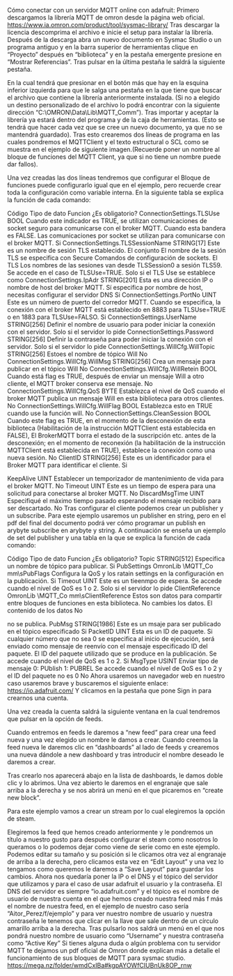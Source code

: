 Cómo conectar con un servidor MQTT online con adafruit:
Primero descargamos la librería MQTT de omron desde la página web oficial.
https://www.ia.omron.com/product/tool/sysmac-library/
Tras descargar la licencia descomprima el archivo e inicie el setup para instalar la librería.
Después de la descarga abra un nuevo documento en Sysmac Studio o un programa antiguo y en la
barra superior de herramientas clique en “Proyecto” después en “biblioteca” y en la pestaña
emergente presione en “Mostrar Referencias”.
Tras pulsar en la última pestaña le saldrá la siguiente pestaña.

En la cual tendrá que presionar en el botón más que hay en la esquina inferior izquierda para que le
salga una pestaña en la que tiene que buscar el archivo que contiene la librería anteriormente
instalada. (Si no a elegido un destino personalizado de el archivo lo podrá encontrar con la siguiente
dirección “C:\OMRON\Data\Lib\MQTT_Comm”).
Tras importar y aceptar la librería ya estará dentro del programa y de la caja de herramientas. (Esto
se tendrá que hacer cada vez que se cree un nuevo documento, ya que no se mantendrá guardado).
Tras esto crearemos dos líneas de programa en las cuales pondremos el MQTTClient y el texto
estructural o SCL como se muestra en el ejemplo de siguiente imagen.(Recuerde poner un nombre al
bloque de funciones del MQTT Client, ya que si no tiene un nombre puede dar fallos).

Una vez creadas las dos líneas tendremos que configurar el Bloque de funciones puede configurarlo
igual que en el ejemplo, pero recuerde crear toda la configuración como variable interna.
En la siguiente tabla se explica la función de cada comando:

Código Tipo de dato Funcion ¿Es
obligatorio?
ConnectionSettings.TLSUse BOOL Cuando este indicador es TRUE, se utilizan
comunicaciones de socket seguro para
comunicarse con el broker MQTT. Cuando esta
bandera es FALSE. Las comunicaciones por socket
se utilizan para comunicarse con el broker MQTT.
Si
ConnectionSettings.TLSSessionName STRING[17] Este es un nombre de sesión TLS establecido. El
conjunto El nombre de la sesión TLS se especifica
con Secure Comandos de configuración de
sockets. El TLS Los nombres de las sesiones van
desde TLSSession0 a sesión TLS59. Se accede en
el caso de TLSUse=TRUE.
Solo si el TLS
Use se
establece
como
ConnectionSettings.IpAdr STRING[201] Esta es una dirección IP o nombre de host del
broker MQTT. Sí especifica por nombre de host,
necesitas configurar el servidor DNS
Si
ConnectionSettings.PortNo UINT Este es un número de puerto del corredor MQTT.
Cuando se especifica, la conexión con el broker
MQTT está establecido en 8883 para
TLSUse=TRUE o en 1883 para TLSUse=FALSO.
Si
ConnectionSettings.UserName STRING[256] Definir el nombre de usuario para poder iniciar la
conexión con el servidor.
Solo si el
servidor lo
pide
ConnectionSettings.Password STRING[256] Definir la contraseña para poder iniciar la conexión
con el servidor.
Solo si el
servidor lo
pide
ConnectionSettings.WillCfg.WillTopic STRING[256] Estoes el nombre de tópico Will No
ConnectionSettings.WillCfg.WillMsg STRING[256] Crea un mensaje para publicar en el tópico Will No
ConnectionSettings.WillCfg.WillRetein BOOL Cuando está flag es TRUE, después de enviar un
mensaje Will a otro cliente, el MQTT broker
conserva ese mensaje.
No
ConnectionSettings.WillCfg.QoS BYTE Establezca el nivel de QoS cuando el broker MQTT
publica un mensaje Will en esta biblioteca para
otros clientes.
No
ConnectionSettings.WillCfg.WillFlag BOOL Establezca esto en TRUE cuando use la función
will.
No
ConnectionSettings.CleanSession BOOL Cuando este flag es TRUE, en el momento de la
desconexión de esta biblioteca (Habilitación de la
instrucción MQTTClient está establecida en
FALSE), El BrokerMQTT borra el estado de la
suscripción etc. antes de la desconexión; en el
momento de reconexión (la habilitación de la
instrucción MQTTClient está establecida en TRUE),
establece la conexión como una nueva sesión.
No
ClientID STRING[256] Este es un identificador para el Broker MQTT para
identificar el cliente.
Si

KeepAlive UINT Establecer un temporizador de mantenimiento de
vida para el broker MQTT.
No
Timeout UINT Este es un tiempo de espera para una solicitud
para conectarse al broker MQTT.
No
DiscardMsgTime UINT Especifiqué el máximo tiempo pasado esperando el
mensaje recibido para ser descartado.
No
Tras configurar el cliente podemos crear un publisher y un subscribe. Para este ejemplo usaremos un
publisher en string, pero en el pdf del final del documento podrá ver cómo programar un publish en
arybyte subscribe en arybyte y string.
A continuación se enseña un ejemplo de set del publisher y una tabla en la que se explica la función
de cada comando:

Código Tipo de dato Funcion ¿Es
obligatorio?
Topic STRING[512] Especifica un nombre de tópico para publicar. Si
PubSettings OmronLib \MQTT_Co
mm\sPubFlags
Configura la QoS y los ratain settings en la configuración en la
publicación.
Si
Timeout UINT Este es un tieenmpo de espera. Se accede cuando el nivel de
QoS es 1 o 2.
Solo si el
servidor lo pide
ClientReference OmronLib \MQTT_Co
mm\sClientReference
Estos son datos para compartir entre bloques de funciones en
esta biblioteca. No cambies los datos. El contenido de los datos
No

no se publica.
PubMsg STRING[1986] Este es un msaje para ser publicado en el tópico especificado Si
PacketID UINT Esta es un ID de paquete. Si cualquier número que no sea 0 se
especifica al inicio de ejecución, será enviado como mensaje de
reenvío con el mensaje especificado ID del paquete. El ID del
paquete utilizado que se produce en la publicación. Se accede
cuando el nivel de QoS es 1 o 2.
Si
MsgType USINT Enviar tipo de mensaje
0: PUblish
1: PUBREL
Se accede cuando el nivel de QoS es 1 o 2 y el ID del paquete
no es 0
No
Ahora usaremos un navegador web en nuestro caso usaremos brave y buscaremos el siguiente
enlace:
https://io.adafruit.com/
Y clicamos en la pestaña que pone Sign in para crearnos una cuenta.

Una vez creada la cuenta saldrá la siguiente ventana en la cual tendremos que pulsar en la opción de
feeds.

Cuando entremos en feeds le daremos a “new feed” para crear una feed nueva y una vez elegido un
nombre le damos a crear.
Cuando creemos la feed nueva le daremos clic en “dashboards” al lado de feeds y crearemos una
nueva dándole a new dashboard y tras introducir el nombre deseado le daremos a crear.

Tras crearlo nos aparecerá abajo en la lista de dashboards, le damos doble clic y lo abrimos. Una vez
abierto le daremos en el engranaje que sale arriba a la derecha y se nos abrirá un menú en el que
picaremos en “create new block”.

Para este ejemplo vamos a crear un stream por lo cual elegiremos la opción de steam.

Elegiremos la feed que hemos creado anteriormente y le pondremos un título a nuestro gusto para
después configurar el steam como nosotros lo queramos o lo podemos dejar como viene de serie
como en este ejemplo. Podemos editar su tamaño y su posición si le clicamos otra vez al engranaje
de arriba a la derecha, pero clicamos esta vez en “Edit Layout” y una vez lo tengamos como
queremos le daremos a “Save Layout” para guardar los cambios.
Ahora nos quedaría poner la IP o el DNS y el tópico del servidor que utilizamos y para el caso de usar adafruit el
usuario y la contraseña. El DNS del servidor es siempre “io.adafruit.com” y el tópico es el nombre de usuario de
nuestra cuenta en el que hemos creado nuestra feed más f más el nombre de nuestra feed, en el ejemplo de
nuestro caso sería “Aitor_Perez/f/ejemplo” y para ver nuestro nombre de usuario y nuestra contraseña le
tenemos que clicar en la llave que sale dentro de un círculo amarillo arriba a la derecha. Tras pulsarlo nos saldrá
un menú en el que nos pondrá nuestro nombre de usuario como “Username” y nuestra contraseña como “Active
Key”
Si tienes alguna duda o algún problema con tu servidor MQTT te dejamos un pdf oficial de Omron
donde explican más a detalle el funcionamiento de sus bloques de MQTT para sysmac studio.
https://mega.nz/folder/wmdCxIBa#kgpAYOWfCIUBnUk8OP_rnw